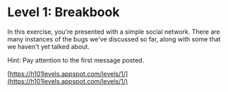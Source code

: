 Level 1: Breakbook
==================

In this exercise, you're presented with a simple social network. There are many instances of the bugs we've discussed so far, along with some that we haven't yet talked about.

Hint: Pay attention to the first message posted.

[https://h101levels.appspot.com/levels/1/](https://h101levels.appspot.com/levels/1/)
